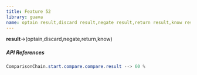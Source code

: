 ```yaml
---
title: Feature 52
library: guava
name: optain result,discard result,negate result,return result,know result
---
```


**result**->(optain,discard,negate,return,know)

##### API References

```java
ComparisonChain.start.compare.compare.result --> 60 %
```
